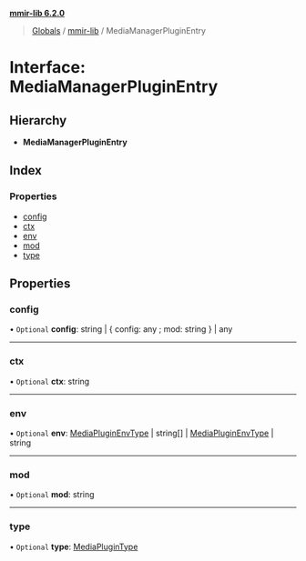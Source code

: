 **[mmir-lib 6.2.0](../README.md)**

> [Globals](../README.md) / [mmir-lib](../modules/mmir_lib.md) / MediaManagerPluginEntry

# Interface: MediaManagerPluginEntry

## Hierarchy

* **MediaManagerPluginEntry**

## Index

### Properties

* [config](mmir_lib.mediamanagerpluginentry.md#config)
* [ctx](mmir_lib.mediamanagerpluginentry.md#ctx)
* [env](mmir_lib.mediamanagerpluginentry.md#env)
* [mod](mmir_lib.mediamanagerpluginentry.md#mod)
* [type](mmir_lib.mediamanagerpluginentry.md#type)

## Properties

### config

• `Optional` **config**: string \| { config: any ; mod: string  } \| any

___

### ctx

• `Optional` **ctx**: string

___

### env

• `Optional` **env**: [MediaPluginEnvType](../modules/mmir_lib.md#mediapluginenvtype) \| string[] \| [MediaPluginEnvType](../modules/mmir_lib.md#mediapluginenvtype) \| string

___

### mod

• `Optional` **mod**: string

___

### type

• `Optional` **type**: [MediaPluginType](../modules/mmir_lib.md#mediaplugintype)
